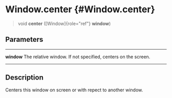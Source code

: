 Window.center {#Window.center}
=============

> void **center** ([Window]{role="ref"} **window**)

Parameters
----------

  ------------ -----------------------------------------------------------
  **window**   The relative window. If not specified, centers on the
               screen.
  ------------ -----------------------------------------------------------

Description
-----------

Centers this window on screen or with repect to another window.
